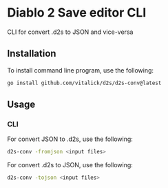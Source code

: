 # Diablo 2 Save editor CLI

CLI for convert .d2s to JSON and vice-versa

## Installation

To install command line program, use the following:

```bash
go install github.com/vitalick/d2s/d2s-conv@latest
```

## Usage
### CLI

For convert JSON to .d2s, use the following:
```bash
d2s-conv -fromjson <input files>
```

For convert .d2s to JSON, use the following:
```bash
d2s-conv -tojson <input files>
```